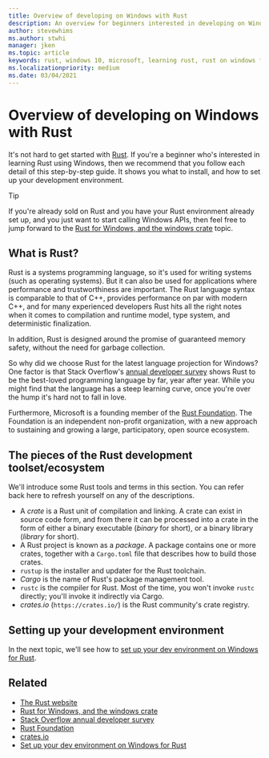 ```yaml
---
title: Overview of developing on Windows with Rust
description: An overview for beginners interested in developing on Windows with Rust.
author: stevewhims
ms.author: stwhi 
manager: jken
ms.topic: article
keywords: rust, windows 10, microsoft, learning rust, rust on windows for beginners, rust with vs code
ms.localizationpriority: medium
ms.date: 03/04/2021
---
```


# Overview of developing on Windows with Rust

It's not hard to get started with [Rust](https://www.rust-lang.org/). If you're a beginner who's interested in learning Rust using Windows, then we recommend that you follow each detail of this step-by-step guide. It shows you what to install, and how to set up your development environment.

> [!TIP]
> If you're already sold on Rust and you have your Rust environment already set up, and you just want to start calling Windows APIs, then feel free to jump forward to the [Rust for Windows, and the windows crate](rust-for-windows.md) topic.

## What is Rust?

Rust is a systems programming language, so it's used for writing systems (such as operating systems). But it can also be used for applications where performance and trustworthiness are important. The Rust language syntax is comparable to that of C++, provides performance on par with modern C++, and for many experienced developers Rust hits all the right notes when it comes to compilation and runtime model, type system, and deterministic finalization.

In addition, Rust is designed around the promise of guaranteed memory safety, without the need for garbage collection.

So why did we choose Rust for the latest language projection for Windows? One factor is that Stack Overflow's [annual developer survey](https://insights.stackoverflow.com/survey) shows Rust to be the best-loved programming language by far, year after year. While you might find that the language has a steep learning curve, once you're over the hump it's hard not to fall in love.

Furthermore, Microsoft is a founding member of the [Rust Foundation](https://foundation.rust-lang.org/). The Foundation is an independent non-profit organization, with a new approach to sustaining and growing a large, participatory, open source ecosystem.

## The pieces of the Rust development toolset/ecosystem

We'll introduce some Rust tools and terms in this section. You can refer back here to refresh yourself on any of the descriptions.

* A *crate* is a Rust unit of compilation and linking. A crate can exist in source code form, and from there it can be processed into a crate in the form of either a binary executable (*binary* for short), or a binary library (*library* for short).
* A Rust project is known as a *package*. A package contains one or more crates, together with a `Cargo.toml` file that describes how to build those crates.
* `rustup` is the installer and updater for the Rust toolchain.
* *Cargo* is the name of Rust's package management tool.
* `rustc` is the compiler for Rust. Most of the time, you won't invoke `rustc` directly; you'll invoke it indirectly via Cargo.
* *crates.io* (`https://crates.io/`) is the Rust community's crate registry.

## Setting up your development environment

In the next topic, we'll see how to [set up your dev environment on Windows for Rust](setup.md).

## Related

* [The Rust website](https://www.rust-lang.org/)
* [Rust for Windows, and the windows crate](rust-for-windows.md)
* [Stack Overflow annual developer survey](https://insights.stackoverflow.com/survey)
* [Rust Foundation](https://foundation.rust-lang.org/)
* [crates.io](https://crates.io/)
* [Set up your dev environment on Windows for Rust](setup.md)
